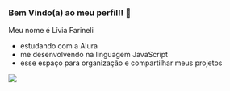 ### Bem Vindo(a) ao meu perfil!! 💮

Meu nome é Lívia Farineli 
- estudando com a Alura
- me desenvolvendo na linguagem JavaScript
- esse espaço para organização e compartilhar meus projetos

![](https://tenor.com/pt-BR/view/adam-driver-snl-kylo-ren-thumbs-up-okay-gif-16158853)

